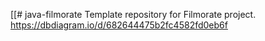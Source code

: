 [[# java-filmorate
Template repository for Filmorate project.
https://dbdiagram.io/d/682644475b2fc4582fd0eb6f
